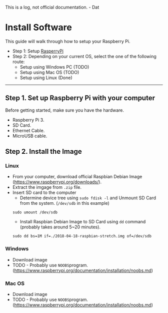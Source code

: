 This is a log, not official documentation. - Dat

# Install Software
This guide will walk through how to setup your Raspberry Pi.


* Step 1:  Setup [RasperryPi](TODO)
* Step 2:  Depending on your current OS, select the one of the following route:
  * Setup using Windows PC (TODO) 
  * Setup using Mac OS (TODO) 
  * Setup using Linux (Done)


---
## Step 1. Set up Raspberry Pi with your computer

Before getting started, make sure you have the hardware.
* Raspberry Pi 3.
* SD Card.
* Ethernet Cable.
* MicroUSB cable.


## Step 2. Install the Image 

### Linux
* From your computer, download official Raspbian Debian Image (https://www.raspberrypi.org/downloads/).
* Extract the imgage from `.zip` file.
* Insert SD card to the computer
  * Determine device tree using `sudo fdisk -l` and Unmount SD Card from the system. (`/dev/sdb` in this example)
  ```
  sudo umount /dev/sdb
  ```
  * Install Raspbian Debian Image to SD Card using `dd` command (probably takes around 5~20 minutes).
  ```shell
  sudo dd bs=1M if=./2018-04-18-raspbian-stretch.img of=/dev/sdb 
  ```

### Windows
* Download image
* TODO - Probably use `NOOBS`program. (https://www.raspberrypi.org/documentation/installation/noobs.md)

### Mac OS
* Download image
* TODO - Probably use `NOOBS`program. (https://www.raspberrypi.org/documentation/installation/noobs.md)
